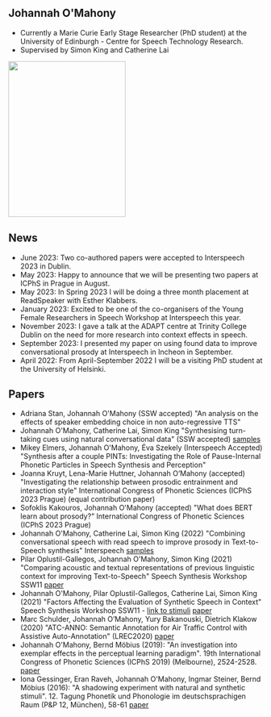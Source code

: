 ## Johannah O'Mahony

- Currently a Marie Curie Early Stage Researcher (PhD student) at the University of Edinburgh - Centre for Speech Technology Research.
- Supervised by Simon King and Catherine Lai

<img src="https://user-images.githubusercontent.com/18417271/130977569-70ee9bfd-5f8d-4e81-9f97-4a87b111876e.jpg" width="232" height="309">


## News
- June 2023: Two co-authored papers were accepted to Interspeech 2023 in Dublin.
- May 2023: Happy to announce that we will be presenting two papers at ICPhS in Prague in August.
- May 2023: In Spring 2023 I will be doing a three month placement at ReadSpeaker with Esther Klabbers.
- January 2023: Excited to be one of the co-organisers of the Young Female Researchers in Speech Workshop at Interspeech this year.
- November 2023: I gave a talk at the ADAPT centre at Trinity College Dublin on the need for more research into context effects in speech.
- September 2023: I presented my paper on using found data to improve conversational prosody at Interspeech in Incheon in September.
- April 2022: From April-September 2022 I will be a visiting PhD student at the University of Helsinki.


## Papers
- Adriana Stan, Johannah O'Mahony (SSW accepted) "An analysis on the effects of speaker embedding choice
in non auto-regressive TTS"
- Johannah O'Mahony, Catherine Lai, Simon King "Synthesising turn-taking cues using natural conversational data" (SSW accepted) [samples](https://johannahom.github.io/SSW-2023/)
- Mikey Elmers, Johannah O'Mahony, Éva Szekely (Interspeech Accepted) "Synthesis after a couple PINTs: Investigating the Role of Pause-Internal Phonetic Particles in Speech Synthesis and Perception"
- Joanna Kruyt, Lena-Marie Huttner, Johannah O’Mahony (accepted) "Investigating the relationship between prosodic entrainment and interaction style" International Congress of Phonetic Sciences (ICPhS 2023 Prague) (equal contribution paper)
- Sofoklis Kakouros, Johannah O'Mahony (accepted) "What does BERT learn about prosody?" International Congress of Phonetic Sciences (ICPhS 2023 Prague)
- Johannah O'Mahony, Catherine Lai, Simon King (2022) "Combining conversational speech with read speech to improve prosody in Text-to-Speech synthesis"  Interspeech [samples](https://johannahom.github.io/Interspeech-Samples/)
- Pilar Oplustil-Gallegos, Johannah O'Mahony, Simon King (2021) "Comparing acoustic and textual representations of previous linguistic context for improving Text-to-Speech" Speech Synthesis Workshop SSW11 [paper](https://www.isca-speech.org/archive/pdfs/ssw_2021/oplustilgallegos21_ssw.pdf)
- Johannah O'Mahony, Pilar Oplustil-Gallegos, Catherine Lai, Simon King (2021) "Factors Affecting the Evaluation of Synthetic Speech in Context" Speech Synthesis Workshop SSW11 - [link to stimuli](https://johannahom.github.io/SSW-samples/) [paper](https://www.isca-speech.org/archive/pdfs/ssw_2021/omahony21_ssw.pdf)
- Marc Schulder, Johannah O’Mahony, Yury Bakanouski, Dietrich Klakow (2020) "ATC-ANNO: Semantic Annotation for Air Traffic Control with Assistive Auto-Annotation" (LREC2020) [paper](https://www.aclweb.org/anthology/2020.lrec-1.783.pdf)
- Johannah O'Mahony, Bernd Möbius (2019): "An investigation into exemplar effects in the perceptual learning paradigm". 19th International Congress of Phonetic Sciences (ICPhS 2019) (Melbourne), 2524-2528. [paper](https://icphs2019.org/icphs2019-fullpapers/pdf/full-paper_380.pdf)
- Iona Gessinger, Eran Raveh, Johannah O'Mahony, Ingmar Steiner, Bernd Möbius (2016): "A shadowing experiment with natural and synthetic stimuli". 12. Tagung Phonetik und Phonologie im deutschsprachigen Raum (P&P 12, München), 58-61 [paper](http://www.coli.uni-saarland.de/~moebius/documents/gessinger_etal_pundp12-2016.pdf)

